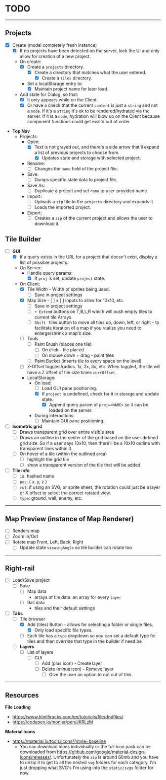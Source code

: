 # TODO

---

## Projects

- [x] Create (modal completely fresh instance)
  - [x] If no projects have been detected on the server, lock the UI and only
    allow for creation of a new project.
  - On create:
    - [x] Create a `projects` directory.
      - [x] Create a directory that matches what the user entered.
        - [x] Create a `tiles` directory.
    - Set a localStorage entry to:
      - [x] Maintain project name for later load.
  - Add state for Dialog, so that:
    - [x] It only appears while on the Client.
    - [x] Or have a check that the current `content` is just a `string` and not
      a `node`. If it's a `string` it's ok to be rendered/hydrated via the
      server. If it is a `node`, hydration will blow up on the Client because
      component functions could get eval'd out of order.
- **Top Nav**
  - Projects:
    - Open:
      - [x] Text is not grayed out, and there's a side arrow that'll expand a
        list of previous projects to choose from.
        - [x] Updates state and storage with selected project.
    - Rename:
      - [ ] Changes the `name` field of the project file.
    - Save:
      - [ ] Dumps specific state data to project file.
    - Save As:
      - [ ] Duplicate a project and set `name` to user-provided name.
    - Import:
      - [ ] Uploads a `zip` file to the `projects` directory and expands it.
      - [ ] Loads the imported project.
    - Export:
      - [ ] Creates a `zip` of the current project and allows the user to download it.

## Tile Builder

- [ ] **GUI**
  - [x] If a query exists in the URL for a project that doesn't exist, display
    a list of possible projects.
  - On Server:
    - Handle query params:
      - [x] If `proj` is set, update `project` state.
  - On Client:
    - [x] Tile Width - Width of sprites being used.
      - [ ] Save in project settings
    - [x] Map Size - [ ] x [ ] inputs to allow for 10x10, etc.
      - [ ] Save in project settings
      - [ ] `+ Extend` buttons on T,B,L,R which will push empty tiles to current
        tile Arrays.
      - [ ] `Shift ` tiles button to move all tiles up, down, left, or right - to
        facilitate iteration of a map if you realize you need to enlarge/shrink a
        map's size.
    - [ ] Tools
      - [ ] Paint Brush (places one tile)
        - [ ] On click - tile placed
        - [ ] On mouse down + drag - paint tiles
      - [ ] Paint Bucket (inserts tile to every space on the level)
    - [ ] Z-Offset toggles/radios. 1x, 2x, 3x, etc. When toggled, the tile will
      have a Z offset of tile size times `currOffset`.
    - LocalStorage:
      - On load:
        - [ ] Load GUI pane positioning.
        - [x] If `project` is undefined, check for it in storage and update state.
          - [x] Append query param of `proj=<NAME>` so it can be loaded on the server.
      - During interactions:
        - [ ] Maintain GUI pane positioning.
- [ ] **Isometric grid**
  - [ ] Draws transparent grid over entire visible area
  - [ ] Draws an outline in the center of the grid based on the user defined
    grid size. So if a user says 10x10, then there'll be a 10x10 outline with
    transparent lines within it.
  - [ ] On hover of a tile (within the outlined area)
    - [ ] highlight the grid tile
    - [ ] show a transparent version of the tile that will be added
- [ ] **Tile info**
  - [ ] `id`: hashed name
  - [ ] `pos`: { x, y, z }
  - [ ] `rot`: if using an SVG, or sprite sheet, the rotation could just be a
    layer or X offset to select the correct rotated view.
  - [ ] `type`: ground, wall, enemy, etc.

---

## Map Preview (instance of Map Renderer)

- [ ] Renders map
- [ ] Zoom In/Out
- [ ] Rotate map Front, Left, Back, Right
  - [ ] Update state `viewingAngle` so tile builder can rotate too

---

## Right-rail

- [ ] Load/Save project
  - [ ] Save
    - [ ] Map data
      - arrays of tile data. an array for every `layer`
    - [ ] Rail data
      - tiles and their default settings
- [ ] **Tabs**
  - [ ] Tile browser
    - [x] Add (tiles) Button - allows for selecting a folder or single files.
      - [x] Only load specific file types.
    - [ ] Each tile has a `type` dropdown so you can set a default type for
      tiles and then override that type in the builder if need be.
  - [ ] **Layers**
    - [ ] List of layers
      - [ ] GUI
        - [ ] Add (plus icon) - Create layer
        - [ ] Delete (minus icon) - Remove layer
          - [ ] Give the user an option to opt out of this

---

## Resources

**File Loading**
- https://www.html5rocks.com/en/tutorials/file/dndfiles/
- https://codepen.io/monjer/pen/JKRLzM

**Material Icons**
- https://material.io/tools/icons/?style=baseline
  - You can download icons individually or the full icon pack can be downloaded
  from https://github.com/google/material-design-icons/releases/. Unfortunately
  the `zip` is around 60mb and you have to unzip it to get to all the nested
  `svg` folders for each category. I'm just dropping what SVG's I'm using into
  the `static/svgs` folder for now.
